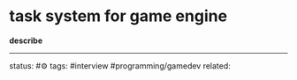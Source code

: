 # task system for game engine
**describe**

---
status: #⚙️ 
tags:  #interview #programming/gamedev 
related: 




